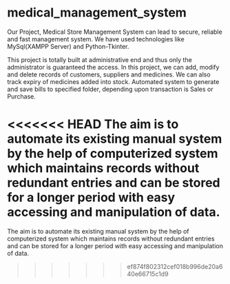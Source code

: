 # medical_management_system

Our Project, Medical Store Management System can lead to secure, reliable and fast management system. We have used technologies like MySql(XAMPP Server) and Python-Tkinter.

This project is totally built at administrative end and thus only the administrator is guaranteed the access. In this project, we can add, modify and delete records of customers, suppliers and medicines. We can also track expiry of medicines added into stock. Automated system to generate and save bills to specified folder, depending upon transaction is Sales or Purchase.

<<<<<<< HEAD
The aim is to automate its existing manual system by the help of computerized system which maintains records without redundant entries and can be stored for a longer period with easy accessing and manipulation of data.
=======
The aim is to automate its existing manual system by the help of computerized system which maintains records without redundant entries and can be stored for a longer period with easy accessing and manipulation of data.
>>>>>>> ef874f802312cef018b996de20a640e66715c1d9
